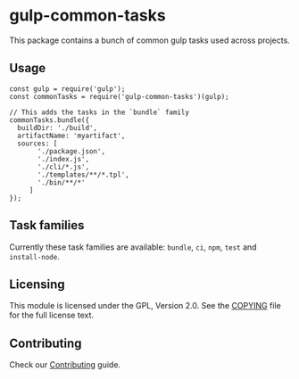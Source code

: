 # gulp-common-tasks

This package contains a bunch of common gulp tasks used across projects.

## Usage

```
const gulp = require('gulp');
const commonTasks = require('gulp-common-tasks')(gulp);

// This adds the tasks in the `bundle` family
commonTasks.bundle({
  buildDir: './build',
  artifactName: 'myartifact',
  sources: [
       './package.json',
       './index.js',
       './cli/*.js',
       './templates/**/*.tpl',
       './bin/**/*'
     ]
});
```

## Task families

Currently these task families are available: `bundle`, `ci`, `npm`, `test` and `install-node`.

## Licensing

This module is licensed under the GPL, Version 2.0. See the [COPYING](COPYING) file for the full license text.

## Contributing

Check our [Contributing](CONTRIBUTING.md) guide.
